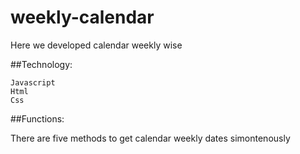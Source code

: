 # weekly-calendar

Here we developed calendar weekly wise

##Technology:

```
Javascript
Html
Css
```

##Functions:

There are five methods to get calendar weekly dates simontenously





